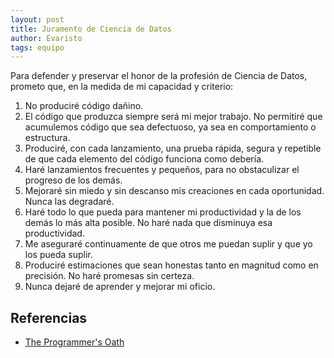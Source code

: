 ```yaml
---
layout: post
title: Juramento de Ciencia de Datos
author: Evaristo
tags: equipo
---
```


Para defender y preservar el honor de la profesión de Ciencia de Datos, prometo que, en la medida de
mi capacidad y criterio:

1. No produciré código dañino.
1. El código que produzca siempre será mi mejor trabajo. No permitiré que acumulemos código que sea
   defectuoso, ya sea en comportamiento o estructura.
1. Produciré, con cada lanzamiento, una prueba rápida, segura y repetible de que cada elemento del
   código funciona como debería.
1. Haré lanzamientos frecuentes y pequeños, para no obstaculizar el progreso de los demás.
1. Mejoraré sin miedo y sin descanso mis creaciones en cada oportunidad. Nunca las degradaré.
1. Haré todo lo que pueda para mantener mi productividad y la de los demás lo más alta posible. No
   haré nada que disminuya esa productividad.
1. Me aseguraré continuamente de que otros me puedan suplir y que yo los pueda suplir.
1. Produciré estimaciones que sean honestas tanto en magnitud como en precisión. No haré promesas
   sin certeza.
1. Nunca dejaré de aprender y mejorar mi oficio.

## Referencias

- [The Programmer's Oath](https://blog.cleancoder.com/uncle-bob/2015/11/18/TheProgrammersOath.html)

